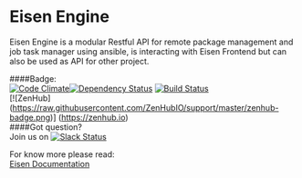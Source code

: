 # Eisen Engine
Eisen Engine is a modular Restful API for remote package management and job task manager 
using ansible, is interacting with Eisen Frontend but can also be used as API for other
 project.  
  
####Badge:  
[![Code Climate](https://codeclimate.com/github/eisen-dev/eisen_engine/badges/gpa.svg)](https://codeclimate.com/github/eisen-dev/eisen_engine)[![Dependency Status](https://www.versioneye.com/user/projects/56a058922c2fab00250001bf/badge.svg?style=flat)](https://www.versioneye.com/user/projects/56a058922c2fab00250001bf) [![Build Status](https://travis-ci.org/eisen-dev/eisen_engine.svg?branch=master)](https://travis-ci.org/eisen-dev/eisen_engine)  
[![ZenHub] (https://raw.githubusercontent.com/ZenHubIO/support/master/zenhub-badge.png)] (https://zenhub.io)   
####Got question?  
Join us on
[![Slack Status](https://eisen.herokuapp.com/badge.svg)](https://eisen.herokuapp.com/)  
  
For know more please read:  
[Eisen Documentation](https://github.com/eisen-dev/eisen_docs)  
